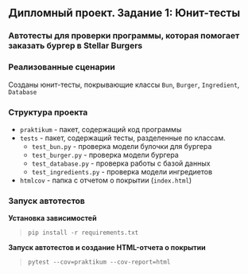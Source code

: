 ## Дипломный проект. Задание 1: Юнит-тесты

### Автотесты для проверки программы, которая помогает заказать бургер в Stellar Burgers

### Реализованные сценарии

Созданы юнит-тесты, покрывающие классы `Bun`, `Burger`, `Ingredient`, `Database`


### Структура проекта

- `praktikum` - пакет, содержащий код программы
- `tests` - пакет, содержащий тесты, разделенные по классам.
  - `test_bun.py` - проверка модели булочки для бургера
  - `test_burger.py` - проверка модели бургера
  - `test_database.py` - проверка работы с базой данных
  - `test_ingredients.py` - проверка модели ингредиетов
- `htmlcov` - папка с отчетом о покрытии (`index.html`)

### Запуск автотестов

**Установка зависимостей**

> `pip install -r requirements.txt`

**Запуск автотестов и создание HTML-отчета о покрытии**

>  `pytest --cov=praktikum --cov-report=html`